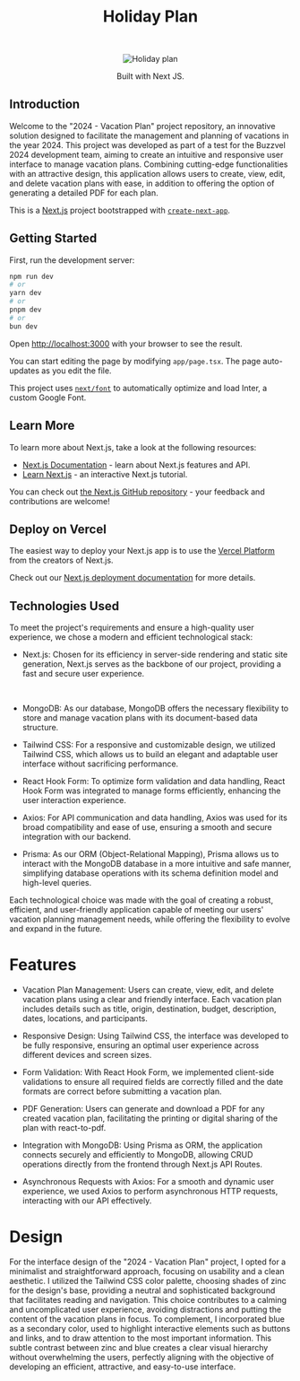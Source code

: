 <h1 align="center"> Holiday Plan </h1> <br>
<p align="center">
    <img src="https://i.pinimg.com/originals/73/17/91/731791a48ea86eca290be2678160464d.png" alt="Holiday plan">
</p>

<p align="center">
 Built with Next JS.
</p>

## Introduction

Welcome to the "2024 - Vacation Plan" project repository, an innovative solution designed to facilitate the management and planning of vacations in the year 2024. This project was developed as part of a test for the Buzzvel 2024 development team, aiming to create an intuitive and responsive user interface to manage vacation plans. Combining cutting-edge functionalities with an attractive design, this application allows users to create, view, edit, and delete vacation plans with ease, in addition to offering the option of generating a detailed PDF for each plan.

This is a [Next.js](https://nextjs.org/) project bootstrapped with [`create-next-app`](https://github.com/vercel/next.js/tree/canary/packages/create-next-app).

## Getting Started

First, run the development server:

```bash
npm run dev
# or
yarn dev
# or
pnpm dev
# or
bun dev
```

Open [http://localhost:3000](http://localhost:3000) with your browser to see the result.

You can start editing the page by modifying `app/page.tsx`. The page auto-updates as you edit the file.

This project uses [`next/font`](https://nextjs.org/docs/basic-features/font-optimization) to automatically optimize and load Inter, a custom Google Font.

## Learn More

To learn more about Next.js, take a look at the following resources:

-   [Next.js Documentation](https://nextjs.org/docs) - learn about Next.js features and API.
-   [Learn Next.js](https://nextjs.org/learn) - an interactive Next.js tutorial.

You can check out [the Next.js GitHub repository](https://github.com/vercel/next.js/) - your feedback and contributions are welcome!

## Deploy on Vercel

The easiest way to deploy your Next.js app is to use the [Vercel Platform](https://vercel.com/new?utm_medium=default-template&filter=next.js&utm_source=create-next-app&utm_campaign=create-next-app-readme) from the creators of Next.js.

Check out our [Next.js deployment documentation](https://nextjs.org/docs/deployment) for more details.



## Technologies Used

<p>To meet the project's requirements and ensure a high-quality user experience, we chose a modern and efficient technological stack:</p>

-    Next.js: Chosen for its efficiency in server-side rendering and static site generation, Next.js serves as the backbone of our project, providing a fast and secure user experience.
<br />

-    MongoDB: As our database, MongoDB offers the necessary flexibility to store and manage vacation plans with its document-based data structure.<br />

-    Tailwind CSS: For a responsive and customizable design, we utilized Tailwind CSS, which allows us to build an elegant and adaptable user interface without sacrificing performance.<br />

-    React Hook Form: To optimize form validation and data handling, React Hook Form was integrated to manage forms efficiently, enhancing the user interaction experience.<br />

-    Axios: For API communication and data handling, Axios was used for its broad compatibility and ease of use, ensuring a smooth and secure integration with our backend.<br />

-    Prisma: As our ORM (Object-Relational Mapping), Prisma allows us to interact with the MongoDB database in a more intuitive and safe manner, simplifying database operations with its schema definition model and high-level queries.<br />

<p>Each technological choice was made with the goal of creating a robust, efficient, and user-friendly application capable of meeting our users' vacation planning management needs, while offering the flexibility to evolve and expand in the future.</p>

# Features


-    Vacation Plan Management: Users can create, view, edit, and delete vacation plans using a clear and friendly interface. Each vacation plan includes details such as title, origin, destination, budget, description, dates, locations, and participants.<br />

-    Responsive Design: Using Tailwind CSS, the interface was developed to be fully responsive, ensuring an optimal user experience across different devices and screen sizes.<br />

-    Form Validation: With React Hook Form, we implemented client-side validations to ensure all required fields are correctly filled and the date formats are correct before submitting a vacation plan.<br />

-    PDF Generation: Users can generate and download a PDF for any created vacation plan, facilitating the printing or digital sharing of the plan with react-to-pdf.<br />

-    Integration with MongoDB: Using Prisma as ORM, the application connects securely and efficiently to MongoDB, allowing CRUD operations directly from the frontend through Next.js API Routes.<br />

-    Asynchronous Requests with Axios: For a smooth and dynamic user experience, we used Axios to perform asynchronous HTTP requests, interacting with our API effectively.

# Design

<p>
For the interface design of the "2024 - Vacation Plan" project, I opted for a minimalist and straightforward approach, focusing on usability and a clean aesthetic. I utilized the Tailwind CSS color palette, choosing shades of zinc for the design's base, providing a neutral and sophisticated background that facilitates reading and navigation. This choice contributes to a calming and uncomplicated user experience, avoiding distractions and putting the content of the vacation plans in focus. To complement, I incorporated blue as a secondary color, used to highlight interactive elements such as buttons and links, and to draw attention to the most important information. This subtle contrast between zinc and blue creates a clear visual hierarchy without overwhelming the users, perfectly aligning with the objective of developing an efficient, attractive, and easy-to-use interface.
 </p>
